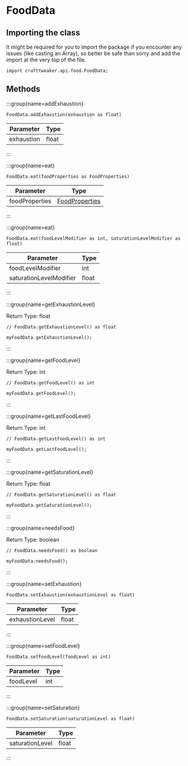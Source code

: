 # FoodData

## Importing the class

It might be required for you to import the package if you encounter any issues (like casting an Array), so better be safe than sorry and add the import at the very top of the file.
```zenscript
import crafttweaker.api.food.FoodData;
```


## Methods

:::group{name=addExhaustion}

```zenscript
FoodData.addExhaustion(exhaustion as float)
```

| Parameter  | Type  |
|------------|-------|
| exhaustion | float |


:::

:::group{name=eat}

```zenscript
FoodData.eat(foodProperties as FoodProperties)
```

|   Parameter    |                        Type                        |
|----------------|----------------------------------------------------|
| foodProperties | [FoodProperties](/vanilla/api/food/FoodProperties) |


:::

:::group{name=eat}

```zenscript
FoodData.eat(foodLevelModifier as int, saturationLevelModifier as float)
```

|        Parameter        | Type  |
|-------------------------|-------|
| foodLevelModifier       | int   |
| saturationLevelModifier | float |


:::

:::group{name=getExhaustionLevel}

Return Type: float

```zenscript
// FoodData.getExhaustionLevel() as float

myFoodData.getExhaustionLevel();
```

:::

:::group{name=getFoodLevel}

Return Type: int

```zenscript
// FoodData.getFoodLevel() as int

myFoodData.getFoodLevel();
```

:::

:::group{name=getLastFoodLevel}

Return Type: int

```zenscript
// FoodData.getLastFoodLevel() as int

myFoodData.getLastFoodLevel();
```

:::

:::group{name=getSaturationLevel}

Return Type: float

```zenscript
// FoodData.getSaturationLevel() as float

myFoodData.getSaturationLevel();
```

:::

:::group{name=needsFood}

Return Type: boolean

```zenscript
// FoodData.needsFood() as boolean

myFoodData.needsFood();
```

:::

:::group{name=setExhaustion}

```zenscript
FoodData.setExhaustion(exhaustionLevel as float)
```

|    Parameter    | Type  |
|-----------------|-------|
| exhaustionLevel | float |


:::

:::group{name=setFoodLevel}

```zenscript
FoodData.setFoodLevel(foodLevel as int)
```

| Parameter | Type |
|-----------|------|
| foodLevel | int  |


:::

:::group{name=setSaturation}

```zenscript
FoodData.setSaturation(saturationLevel as float)
```

|    Parameter    | Type  |
|-----------------|-------|
| saturationLevel | float |


:::


